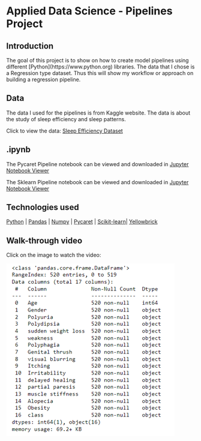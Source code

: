 # Applied Data Science - Pipelines Project

<h2> Introduction </h2>
<p>
The goal of this project is to show on how to create model pipelines using different [Python](https://www.python.org) libraries. The data that I chose is a Regression type dataset. Thus this will show my workflow or approach on building a regression pipeline.
</p>



<h2> Data </h2>
The data I used for the pipelines is from Kaggle website. The data is about the study of sleep efficiency and sleep patterns.<br>

Click to view the data: [Sleep Efficiency Dataset](https://www.kaggle.com/datasets/equilibriumm/sleep-efficiency)



<h2> .ipynb </h2>

The Pycaret Pipeline notebook can be viewed and downloaded in [Jupyter Notebook Viewer](https://nbviewer.org/github/heinrickturingan/ADS-Assignment/blob/main/Pycaret_Pipeline_Sleep_Efficiency.ipynb)

The Sklearn Pipeline notebook can be viewed and downloaded in [Jupyter Notebook Viewer](https://nbviewer.org/github/heinrickturingan/ADS-Assignment/blob/main/Sklearn_Pipeline_Sleep_Efficiency.ipynb)

<h2> Technologies used </h2>

[Python](https://www.python.org) | [Pandas](https://pandas.pydata.org/docs/user_guide/index.html) | [Numpy](https://numpy.org/devdocs/index.html#) | [Pycaret](https://pycaret.gitbook.io/docs/) | [Scikit-learn](https://scikit-learn.org/stable/)| [Yellowbrick](https://www.scikit-yb.org/en/latest/index.html)




<h2> Walk-through video </h2>

<p>
Click on the image to watch the video:
</p>

[![EDA and Modeling](https://github.com/heinrickturingan/ADS-Assignment/blob/main/eda.png)](https://www.youtube.com/watch?v=20ZlnWVPoWI)

